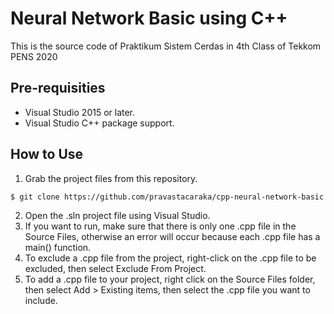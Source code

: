# Neural Network Basic using C++
This is the source code of Praktikum Sistem Cerdas in 4th Class of Tekkom PENS 2020

## Pre-requisities
* Visual Studio 2015 or later.
* Visual Studio C++ package support.

## How to Use
1. Grab the project files from this repository.
```bash
$ git clone https://github.com/pravastacaraka/cpp-neural-network-basic.git
```
2. Open the .sln project file using Visual Studio.
3. If you want to run, make sure that there is only one .cpp file in the Source Files, otherwise an error will occur because each .cpp file has a main() function.
4. To exclude a .cpp file from the project, right-click on the .cpp file to be excluded, then select Exclude From Project.
5. To add a .cpp file to your project, right click on the Source Files folder, then select Add > Existing items, then select the .cpp file you want to include.
